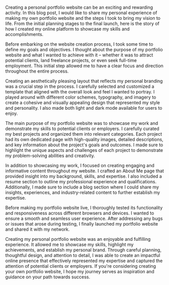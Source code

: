 Creating a personal portfolio website can be an exciting and rewarding activity. In this blog post, I would like to share my personal experience of making my own portfolio website and the steps I took to bring my vision to life. From the initial planning stages to the final launch, here is the story of how I created my online platform to showcase my skills and accomplishments.

Before embarking on the website creation process, I took some time to define my goals and objectives. I thought about the purpose of my portfolio website and what I wanted to achieve with it – whether it was to attract potential clients, land freelance projects, or even seek full-time employment. This initial step allowed me to have a clear focus and direction throughout the entire process.

Creating an aesthetically pleasing layout that reflects my personal branding was a crucial step in the process. I carefully selected and customized a template that aligned with the overall look and feel I wanted to portray. I played around with different color schemes, typography, and imagery to create a cohesive and visually appealing design that represented my style and personality. I also made both light and dark mode available for users to enjoy.

The main purpose of my portfolio website was to showcase my work and demonstrate my skills to potential clients or employers. I carefully curated my best projects and organized them into relevant categories. Each project had its own dedicated page with high-quality images, detailed descriptions, and key information about the project's goals and outcomes. I made sure to highlight the unique aspects and challenges of each project to demonstrate my problem-solving abilities and creativity.

In addition to showcasing my work, I focused on creating engaging and informative content throughout my website. I crafted an About Me page that provided insight into my background, skills, and expertise. I also included a resume section to outline my professional experience and qualifications. Additionally, I made sure to include a blog section where I could share my insights, experiences, and industry-related content to further establish my expertise.

Before making my portfolio website live, I thoroughly tested its functionality and responsiveness across different browsers and devices. I wanted to ensure a smooth and seamless user experience. After addressing any bugs or issues that arose during testing, I finally launched my portfolio website and shared it with my network.

Creating my personal portfolio website was an enjoyable and fulfilling experience. It allowed me to showcase my skills, highlight my achievements, and establish my personal brand. Through careful planning, thoughtful design, and attention to detail, I was able to create an impactful online presence that effectively represented my expertise and captured the attention of potential clients or employers. If you're considering creating your own portfolio website, I hope my journey serves as inspiration and guidance on your path towards success.
